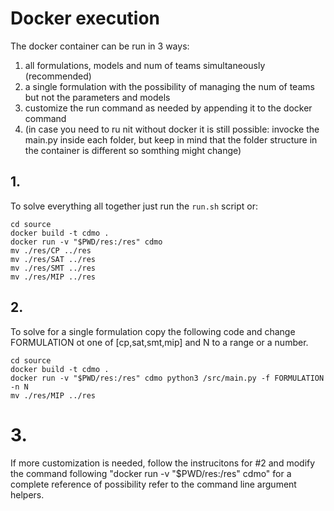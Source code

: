 # Docker execution

The docker container can be run in 3 ways:
1. all formulations, models and num of teams simultaneously (recommended)
2. a single formulation with the possibility of managing the num of teams but not the parameters and models
3. customize the run command as needed by appending it to the docker command
4. (in case you need to ru nit without docker it is still possible: invocke the main.py inside each folder, but keep in mind that the folder structure in the container is different so somthing might change)

## 1.
To solve everything all together just run the ```run.sh``` script or:
```
cd source
docker build -t cdmo .
docker run -v "$PWD/res:/res" cdmo
mv ./res/CP ../res
mv ./res/SAT ../res
mv ./res/SMT ../res
mv ./res/MIP ../res
```

## 2.
To solve for a single formulation copy the following code and change FORMULATION ot one of [cp,sat,smt,mip] and N to a range or a number.
```
cd source
docker build -t cdmo .
docker run -v "$PWD/res:/res" cdmo python3 /src/main.py -f FORMULATION -n N
mv ./res/MIP ../res
```

# 3. 
If more customization is needed, follow the instrucitons for #2 and modify the command following "docker run -v "$PWD/res:/res" cdmo"
for a complete reference of possibility refer to the command line argument helpers.